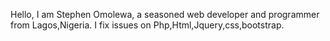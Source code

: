 Hello, I am Stephen Omolewa, a seasoned web developer and programmer from Lagos,Nigeria.
I fix issues on Php,Html,Jquery,css,bootstrap.
